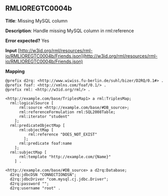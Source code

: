 ## RMLIOREGTC0004b

**Title**: Missing MySQL column

**Description**: Handle missing MySQL column in rml:reference

**Error expected?** Yes

**Input**
 [http://w3id.org/rml/resources/rml-io/RMLIOREGTC0004b/Friends.json](http://w3id.org/rml/resources/rml-io/RMLIOREGTC0004b/Friends.json)

**Mapping**
```
@prefix d2rq: <http://www.wiwiss.fu-berlin.de/suhl/bizer/D2RQ/0.1#> .
@prefix foaf: <http://xmlns.com/foaf/0.1/> .
@prefix rml: <http://w3id.org/rml/> .

<http://example.com/base/TriplesMap1> a rml:TriplesMap;
  rml:logicalSource [
      rml:source <http://example.com/base/#DB_source>;
      rml:referenceFormulation rml:SQL2008Table;
      rml:iterator "student"
    ];
  rml:predicateObjectMap [
      rml:objectMap [
          rml:reference "DOES_NOT_EXIST"
        ];
      rml:predicate foaf:name
    ];
  rml:subjectMap [
      rml:template "http://example.com/{Name}"
    ] .

<http://example.com/base/#DB_source> a d2rq:Database;
  d2rq:jdbcDSN "CONNECTIONDSN";
  d2rq:jdbcDriver "com.mysql.cj.jdbc.Driver";
  d2rq:password "";
  d2rq:username "root" .

```

